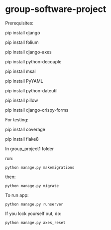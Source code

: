 # group-software-project
Prerequisites:
  
  pip install django

  pip install folium

  pip install django-axes

  pip install python-decouple

  pip install msal
  
  pip install PyYAML

  pip install python-dateutil

  pip install pillow

  pip install django-crispy-forms

For testing:

  pip install coverage

  pip install flake8

In group_project1 folder 

run:
    
    python manage.py makemigrations

then:
    
    python manage.py migrate


To run app:
   
    python manage.py runserver

If you lock yourself out, do:
    
    python manage.py axes_reset